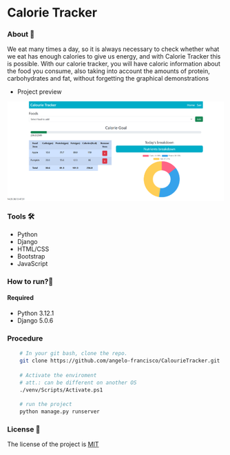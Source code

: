 # Calorie Tracker

### About 📙
We eat many times a day, so it is always necessary to check whether what we eat has enough calories to give us energy, and with Calorie Tracker this is possible.
With our calorie tracker, you will have caloric information about the food you consume, also taking into account the amounts of protein, carbohydrates and fat, without forgetting the graphical demonstrations
- Project preview
<img src="../docs/imgs/preview.png">

### Tools 🛠️
- Python
- Django
- HTML/CSS
- Bootstrap
- JavaScript
### How to run?🏃
#### Required
- Python 3.12.1
- Django 5.0.6

### Procedure
```bash
    # In your git bash, clone the repo.
    git clone https://github.com/angelo-francisco/CalourieTracker.git

    # Activate the enviroment
    # att.: can be different on another OS
    ./venv/Scripts/Activate.ps1

    # run the project
    python manage.py runserver
```
### License 🔑

The license of the project is [MIT](https://opensource.org/license/mit)